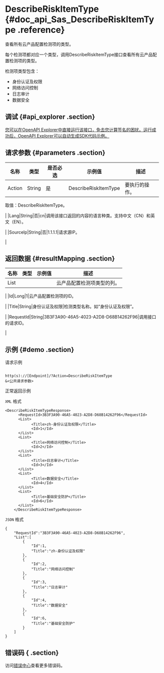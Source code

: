 # DescribeRiskItemType {#doc_api_Sas_DescribeRiskItemType .reference}

查看所有云产品配置检测项的类型。

每个检测项都对应一个类型，调用DescribeRiskItemType接口查看所有云产品配置检测项的类型。

检测项类型包含：

-   身份认证及权限
-   网络访问控制
-   日志审计
-   数据安全

## 调试 {#api_explorer .section}

[您可以在OpenAPI Explorer中直接运行该接口，免去您计算签名的困扰。运行成功后，OpenAPI Explorer可以自动生成SDK代码示例。](https://api.aliyun.com/#product=Sas&api=DescribeRiskItemType&type=RPC&version=2018-12-03)

## 请求参数 {#parameters .section}

|名称|类型|是否必选|示例值|描述|
|--|--|----|---|--|
|Action|String|是|DescribeRiskItemType|要执行的操作。

 取值：DescribeRiskItemType。

 |
|Lang|String|否|cn|调用该接口返回的内容的语言种类。支持中文（CN）和英文（EN）。

 |
|SourceIp|String|否|1.1.1.1|请求源IP。

 |

## 返回数据 {#resultMapping .section}

|名称|类型|示例值|描述|
|--|--|---|--|
|List| | |云产品配置检测项类型的列。

 |
|Id|Long|1|云产品配置检测项的ID。

 |
|Title|String|身份认证及权限|检测类型名称。如“身份认证及权限”。

 |
|RequestId|String|3B3F3A90-46A5-4023-A2D8-D68B14262F96|调用接口的请求ID。

 |

## 示例 {#demo .section}

请求示例

``` {#request_demo}

http(s)://[Endpoint]/?Action=DescribeRiskItemType
&<公共请求参数>

```

正常返回示例

`XML` 格式

``` {#xml_return_success_demo}
<DescribeRiskItemTypeResponse>
	  <RequestId>3B3F3A90-46A5-4023-A2D8-D68B14262F96</RequestId>
	  <List>
		    <Title>zh-身份认证及权限</Title>
		    <Id>1</Id>
	  </List>
	  <List>
		    <Title>网络访问控制</Title>
		    <Id>2</Id>
	  </List>
	  <List>
		    <Title>日志审计</Title>
		    <Id>3</Id>
	  </List>
	  <List>
		    <Title>数据安全</Title>
		    <Id>4</Id>
	  </List>
	  <List>
		    <Title>基础安全防护</Title>
		    <Id>6</Id>
	  </List>
    </DescribeRiskItemTypeResponse>
```

`JSON` 格式

``` {#json_return_success_demo}
{
	"RequestId":"3B3F3A90-46A5-4023-A2D8-D68B14262F96",
	"List":[
		{
			"Id":1,
			"Title":"zh-身份认证及权限"
		},
		{
			"Id":2,
			"Title":"网络访问控制"
		},
		{
			"Id":3,
			"Title":"日志审计"
		},
		{
			"Id":4,
			"Title":"数据安全"
		},
		{
			"Id":6,
			"Title":"基础安全防护"
		}
	]
}
```

## 错误码 { .section}

访问[错误中心](https://error-center.alibabacloud.com/status/product/Sas)查看更多错误码。

